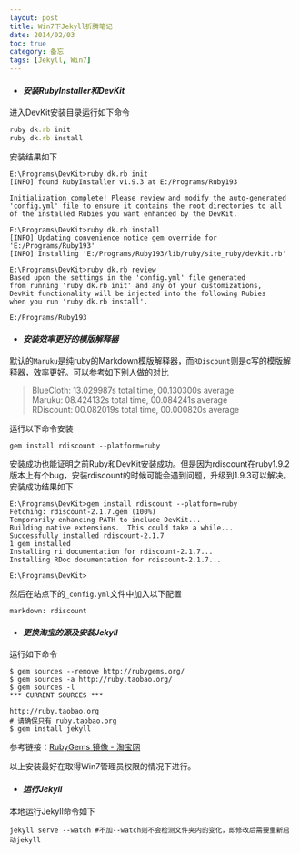 ```yaml
---
layout: post
title: Win7下Jekyll折腾笔记
date: 2014/02/03
toc: true
category: 备忘
tags: [Jekyll, Win7]
---
```


* #### _安装RubyInstaller和DevKit_

进入DevKit安装目录运行如下命令

``` ruby
ruby dk.rb init
ruby dk.rb install
```

安装结果如下

    E:\Programs\DevKit>ruby dk.rb init
    [INFO] found RubyInstaller v1.9.3 at E:/Programs/Ruby193
        
    Initialization complete! Please review and modify the auto-generated
    'config.yml' file to ensure it contains the root directories to all
    of the installed Rubies you want enhanced by the DevKit.
        
    E:\Programs\DevKit>ruby dk.rb install
    [INFO] Updating convenience notice gem override for 'E:/Programs/Ruby193'
    [INFO] Installing 'E:/Programs/Ruby193/lib/ruby/site_ruby/devkit.rb'
        
    E:\Programs\DevKit>ruby dk.rb review
    Based upon the settings in the 'config.yml' file generated
    from running 'ruby dk.rb init' and any of your customizations,
    DevKit functionality will be injected into the following Rubies
    when you run 'ruby dk.rb install'.
        
    E:/Programs/Ruby193

<!--more-->

* #### _安装效率更好的模版解释器_

默认的``Maruku``是纯ruby的Markdown模版解释器，而``RDiscount``则是c写的模版解释器，效率更好。可以参考如下别人做的对比

> BlueCloth: 13.029987s total time, 00.130300s average   
> Maruku: 08.424132s total time, 00.084241s average   
> RDiscount: 00.082019s total time, 00.000820s average   

运行以下命令安装

    gem install rdiscount --platform=ruby
    
安装成功也能证明之前Ruby和DevKit安装成功。但是因为rdiscount在ruby1.9.2版本上有个bug，安装rdiscount的时候可能会遇到问题，升级到1.9.3可以解决。安装成功结果如下

    E:\Programs\DevKit>gem install rdiscount --platform=ruby
    Fetching: rdiscount-2.1.7.gem (100%)
    Temporarily enhancing PATH to include DevKit...
    Building native extensions.  This could take a while...
    Successfully installed rdiscount-2.1.7
    1 gem installed
    Installing ri documentation for rdiscount-2.1.7...
    Installing RDoc documentation for rdiscount-2.1.7...
        
    E:\Programs\DevKit>

然后在站点下的``_config.yml``文件中加入以下配置

    markdown: rdiscount

* #### _更换淘宝的源及安装Jekyll_

运行如下命令

    $ gem sources --remove http://rubygems.org/
    $ gem sources -a http://ruby.taobao.org/
    $ gem sources -l
    *** CURRENT SOURCES ***
        
    http://ruby.taobao.org
    # 请确保只有 ruby.taobao.org
    $ gem install jekyll

参考链接：[RubyGems 镜像 - 淘宝网](http://ruby.taobao.org/)

以上安装最好在取得Win7管理员权限的情况下进行。

* #### _运行Jekyll_

本地运行Jekyll命令如下

    jekyll serve --watch #不加--watch则不会检测文件夹内的变化，即修改后需要重新启动jekyll
